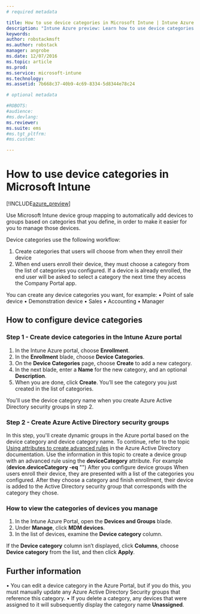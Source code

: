 ```yaml
---
# required metadata

title: How to use device categories in Microsoft Intune | Intune Azure preview | Microsoft Docs
description: "Intune Azure preview: Learn how to use device categories that users can choose when they enroll their devices."
keywords:
author: robstackmsftms.author: robstack
manager: angrobe
ms.date: 12/07/2016
ms.topic: article
ms.prod:
ms.service: microsoft-intune
ms.technology:
ms.assetid: 7b668c37-40b9-4c69-8334-5d8344e78c24

# optional metadata

#ROBOTS:
#audience:
#ms.devlang:
ms.reviewer:
ms.suite: ems
#ms.tgt_pltfrm:
#ms.custom:

---
```


# How to use device categories in Microsoft Intune


[!INCLUDE[azure_preview](../includes/azure_preview.md)]

Use Microsoft Intune device group mapping to automatically add devices to groups based on categories that you define, in order to make it easier for you to manage those devices.

Device categories use the following workflow:
1.	Create categories that users will choose from when they enroll their device
4.	When end users enroll their device, they must choose a category from the list of categories you configured. If a device is already enrolled, the end user will be asked to select a category the next time they access the Company Portal app.


You can create any device categories you want, for example:
•	Point of sale device
•	Demonstration device
•	Sales
•	Accounting
•	Manager

## How to configure device categories
### Step 1 - Create device categories in the Intune Azure portal
1.	In the Intune Azure portal, choose **Enrollment**.
2.	In the **Enrollment** blade, choose **Device Categories**.
3.	On the **Device Categories** page, choose **Create** to add a new category.
4.	In the next blade, enter a **Name** for the new category, and an optional **Description**.
5.	When you are done, click **Create**. You’ll see the category you just created in the list of categories.

You'll use the device category name when you create Azure Active Directory security groups in step 2.

### Step 2 - Create Azure Active Directory security groups
In this step, you'll create dynamic groups in the Azure portal based on the device category and device category name.
To continue, refer to the topic [Using attributes to create advanced rules](https://azure.microsoft.com/documentation/articles/active-directory-accessmanagement-groups-with-advanced-rules/#using-attributes-to-create-rules-for-device-objects) in the Azure Active Directory documentation. Use the information in this topic to create a device group with an advanced rule using the **deviceCategory** attribute. For example (**device.deviceCategory -eq** "*<the device category name you got from the Intune portal>*")
After you configure device groups
When users enroll their device, they are presented with a list of the categories you configured. After they choose a category and finish enrollment, their device is added to the Active Directory security group that corresponds with the category they chose.

### How to view the categories of devices you manage
1.	In the Intune Azure Portal, open the **Devices and Groups** blade.
2.	Under **Manage**, click **MDM devices**.
3.	In the list of devices, examine the **Device category** column.

If the **Device category** column isn’t displayed, click **Columns**, choose **Device category** from the list, and then click **Apply**.

## Further information
•	You can edit a device category in the Azure Portal, but if you do this, you must manually update any Azure Active Directory Security groups that reference this category.
•	If you delete a category, any devices that were assigned to it will subsequently display the category name **Unassigned**.
